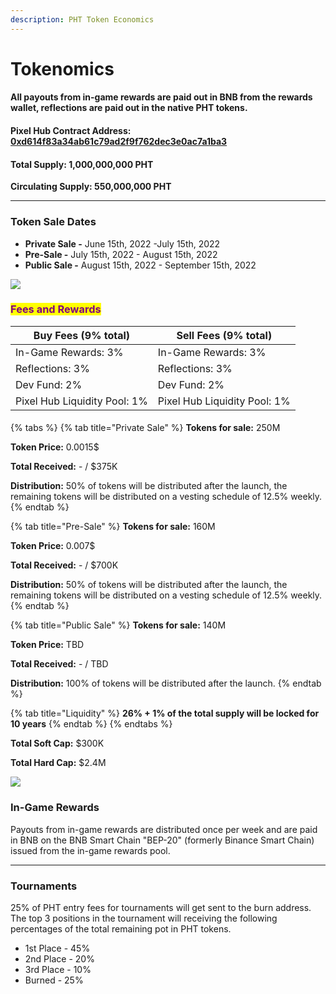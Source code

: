 ```yaml
---
description: PHT Token Economics
---
```


# Tokenomics

#### All payouts from in-game rewards are paid out in BNB from the rewards wallet, reflections are paid out in the native PHT tokens.

#### **Pixel Hub Contract Address**: [**0xd614f83a34ab61c79ad2f9f762dec3e0ac7a1ba3**](https://bscscan.com/address/0xd614f83a34ab61c79ad2f9f762dec3e0ac7a1ba3)

#### Total Supply: 1,000,000,000 PHT

**Circulating Supply: 550,000,000 PHT**

***

### **Token Sale Dates**

* **Private Sale -** June 15th, 2022 -July 15th, 2022
* **Pre-Sale -** July 15th, 2022 - August 15th, 2022
* **Public Sale -** August 15th, 2022 - September 15th, 2022

![](<../.gitbook/assets/token\_distribution (1).png>)

### <mark style="color:purple;">Fees and Rewards</mark>

| Buy Fees (9% total)          | Sell Fees (9% total)         |
| ---------------------------- | ---------------------------- |
| In-Game Rewards: 3%          | In-Game Rewards: 3%          |
| Reflections: 3%              | Reflections: 3%              |
| Dev Fund: 2%                 | Dev Fund: 2%                 |
| Pixel Hub Liquidity Pool: 1% | Pixel Hub Liquidity Pool: 1% |

####

{% tabs %}
{% tab title="Private Sale" %}
**Tokens for sale:** 250M

**Token Price:** 0.0015$

**Total Received:** - / $375K

**Distribution:** 50% of tokens will be distributed after the launch, the remaining tokens will be distributed on a vesting schedule of 12.5% weekly.
{% endtab %}

{% tab title="Pre-Sale" %}
**Tokens for sale:** 160M

**Token Price:** 0.007$

**Total Received:** - / $700K

**Distribution:** 50% of tokens will be distributed after the launch, the remaining tokens will be distributed on a vesting schedule of 12.5% weekly.
{% endtab %}

{% tab title="Public Sale" %}
**Tokens for sale:** 140M

**Token Price:** TBD

**Total Received:** - / TBD

**Distribution:** 100% of tokens will be distributed after the launch.
{% endtab %}

{% tab title="Liquidity" %}
**26% + 1% of the total supply will be locked for 10 years**
{% endtab %}
{% endtabs %}

**Total Soft Cap:** $300K

**Total Hard Cap:** $2.4M

![](../.gitbook/assets/pht\_funds\_distribution.png)

### In-Game Rewards

Payouts from in-game rewards are distributed once per week and are paid in BNB on the BNB Smart Chain "BEP-20" (formerly Binance Smart Chain) issued from the in-game rewards pool.

***

### Tournaments

25% of PHT entry fees for tournaments will get sent to the burn address. The top 3 positions in the tournament will receiving the following percentages of the total remaining pot in PHT tokens.

* 1st Place - 45%
* 2nd Place - 20%
* 3rd Place - 10%
* Burned - 25%
